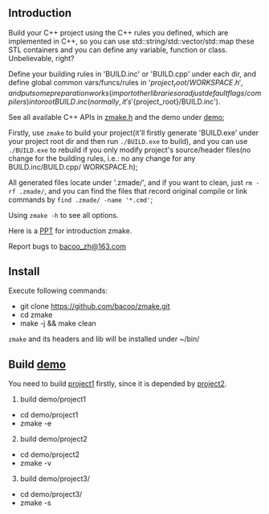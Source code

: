 ## Introduction

Build your C++ project using the C++ rules you defined, which are implemented
in C++, so you can use std::string/std::vector/std::map these STL containers
and you can define any variable, function or class. Unbelievable, right?

Define your building rules in 'BUILD.inc' or 'BUILD.cpp' under each dir, and
define global common vars/funcs/rules in '${project_root}/WORKSPACE.h', and put
some preparation works(import other libraries or adjust default flags/compilers)
into root BUILD.inc(normally, it's '${project_root}/BUILD.inc').

See all available C++ APIs in [zmake.h](https://github.com/bacoo/zmake/blob/main/zmake.h) and the demo under [demo](https://github.com/bacoo/zmake/tree/main/demo);

Firstly, use `zmake` to build your project(it'll firstly generate 'BUILD.exe'
under your project root dir and then run `./BUILD.exe` to build), and you can
use `./BUILD.exe` to rebuild if you only modify project's source/header files(no
change for the building rules, i.e.: no any change for any BUILD.inc/BUILD.cpp/
WORKSPACE.h);

All generated files locate under '.zmade/', and if you want to clean, just
`rm -rf .zmade/`, and you can find the files that record original compile or
link commands by `find .zmade/ -name '*.cmd'`;

Using `zmake -h` to see all options.

Here is a [PPT](https://docs.google.com/presentation/d/1OAGkP0JPL35BVcp9hyJFMPcm3qqrBYYGl1hhDyuVBco/edit#slide=id.g30258cc35aa_0_0) for introduction zmake.

Report bugs to [bacoo_zh@163.com](bacoo_zh@163.com)

## Install

Execute following commands:

* git clone https://github.com/bacoo/zmake.git
* cd zmake
* make -j && make clean

`zmake` and its headers and lib will be installed under ~/bin/

## Build [demo](https://github.com/bacoo/zmake/tree/main/demo)

You need to build [project1](https://github.com/bacoo/zmake/tree/main/demo/project1) firstly, since it is depended by [project2](https://github.com/bacoo/zmake/tree/main/demo/project2).

1. build demo/project1

* cd demo/project1
* zmake -e

2. build demo/project2

* cd demo/project2
* zmake -v

3. build demo/project3/

* cd demo/project3/
* zmake -s
